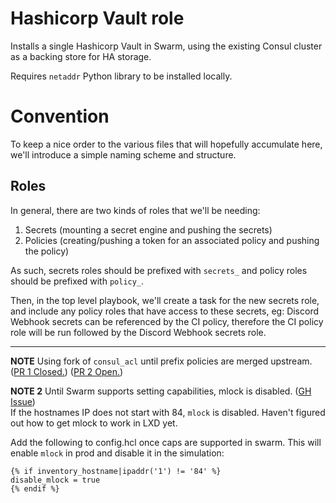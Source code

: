 Hashicorp Vault role
====================

Installs a single Hashicorp Vault in Swarm, using the existing Consul cluster as a backing store for HA storage.

Requires `netaddr` Python library to be installed locally.

# Convention

To keep a nice order to the various files that will hopefully accumulate here, we'll introduce a simple naming scheme and structure.

## Roles

In general, there are two kinds of roles that we'll be needing:

1. Secrets (mounting a secret engine and pushing the secrets)
2. Policies (creating/pushing a token for an associated policy and pushing the policy)

As such, secrets roles should be prefixed with `secrets_` and policy roles should be prefixed with `policy_`.

Then, in the top level playbook, we'll create a task for the new secrets role, and include any policy roles that have access to these secrets, eg:
Discord Webhook secrets can be referenced by the CI policy, therefore the CI policy role will be run followed by the Discord Webhook secrets role.

---

**NOTE**
Using fork of `consul_acl` until prefix policies are merged upstream. ([PR 1 Closed.](https://github.com/ansible/ansible/pull/64809)) ([PR 2 Open.](https://github.com/ansible/ansible/pull/62925))

**NOTE 2**
Until Swarm supports setting capabilities, mlock is disabled. ([GH Issue](https://github.com/moby/moby/issues/25885))  
If the hostnames IP does not start with 84, `mlock` is disabled. Haven't figured out how to get mlock to work in LXD yet.

Add the following to config.hcl once caps are supported in swarm. This will enable `mlock` in prod and disable it in the simulation:

```hcl
{% if inventory_hostname|ipaddr('1') != '84' %}
disable_mlock = true
{% endif %}
```
